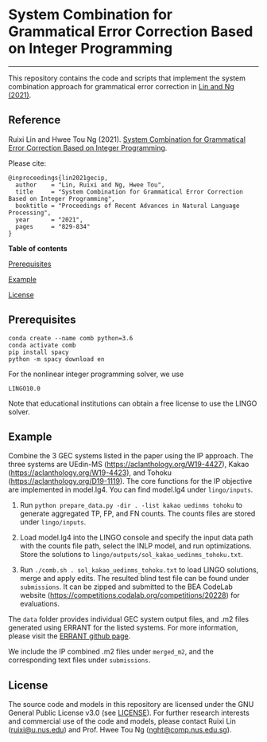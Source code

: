 # System Combination for Grammatical Error Correction Based on Integer Programming
-------------------------------------------

This repository contains the code and scripts that implement the system combination approach for grammatical error correction in [Lin and Ng (2021)](#reference).

## Reference
Ruixi Lin and Hwee Tou Ng (2021). 
[System Combination for Grammatical Error Correction Based on Integer Programming](https://arxiv.org/abs/2111.01465). 

Please cite: 
```
@inproceedings{lin2021gecip,
  author    = "Lin, Ruixi and Ng, Hwee Tou",
  title     = "System Combination for Grammatical Error Correction Based on Integer Programming",
  booktitle = "Proceedings of Recent Advances in Natural Language Processing",
  year      = "2021",
  pages     = "829-834"
}

```

**Table of contents**

[Prerequisites](#prerequisites)

[Example](#example)

[License](#license)


## Prerequisites

```
conda create --name comb python=3.6
conda activate comb
pip install spacy
python -m spacy download en
```

For the nonlinear integer programming solver, we use 

```
LINGO10.0
```
Note that educational institutions can obtain a free license to use the LINGO solver.


## Example

Combine the 3 GEC systems listed in the paper using the IP approach. The three systems are UEdin-MS (https://aclanthology.org/W19-4427), Kakao (https://aclanthology.org/W19-4423), and Tohoku (https://aclanthology.org/D19-1119). The core functions for the IP objective are implemented in model.lg4. You can find model.lg4 under `lingo/inputs`.

1. Run `python prepare_data.py -dir . -list kakao uedinms tohoku` to generate aggregated TP, FP, and FN counts. The counts files are stored under `lingo/inputs`.

2. Load model.lg4 into the LINGO console and specify the input data path with the counts file path, select the INLP model, and run optimizations. Store the solutions to `lingo/outputs/sol_kakao_uedinms_tohoku.txt`.

3. Run `./comb.sh . sol_kakao_uedinms_tohoku.txt` to load LINGO solutions, merge and apply edits. The resulted blind test file can be found under `submissions`. It can be zipped and submitted to the BEA CodeLab website (https://competitions.codalab.org/competitions/20228) for evaluations.


The `data` folder provides individual GEC system output files, and .m2 files generated using ERRANT for the listed systems. For more information, please visit the [ERRANT github page](https://github.com/chrisjbryant/errant).

We include the IP combined .m2 files under `merged_m2`, and the corresponding text files under `submissions`.


## License
The source code and models in this repository are licensed under the GNU General Public License v3.0 (see [LICENSE](LICENSE)). For further research interests and commercial use of the code and models, please contact Ruixi Lin (ruixi@u.nus.edu) and Prof. Hwee Tou Ng (nght@comp.nus.edu.sg).


